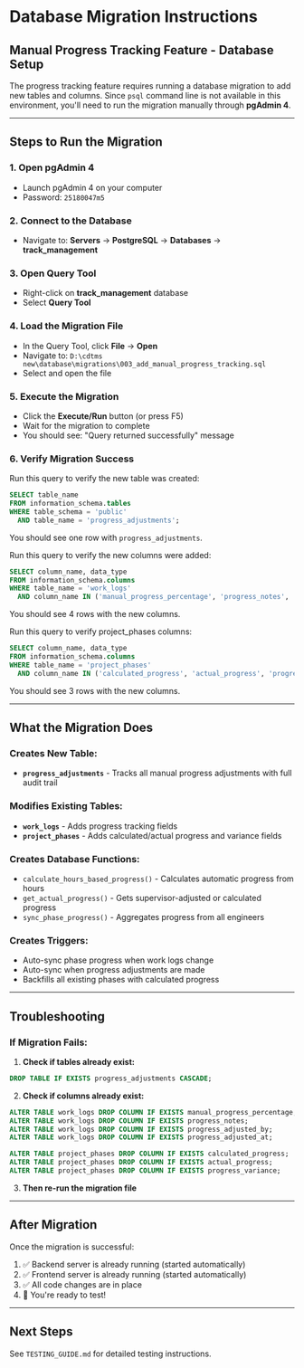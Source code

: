 # Database Migration Instructions

## Manual Progress Tracking Feature - Database Setup

The progress tracking feature requires running a database migration to add new tables and columns. Since `psql` command line is not available in this environment, you'll need to run the migration manually through **pgAdmin 4**.

---

## Steps to Run the Migration

### 1. Open pgAdmin 4
- Launch pgAdmin 4 on your computer
- Password: `25180047m5`

### 2. Connect to the Database
- Navigate to: **Servers** → **PostgreSQL** → **Databases** → **track_management**

### 3. Open Query Tool
- Right-click on **track_management** database
- Select **Query Tool**

### 4. Load the Migration File
- In the Query Tool, click **File** → **Open**
- Navigate to: `D:\cdtms new\database\migrations\003_add_manual_progress_tracking.sql`
- Select and open the file

### 5. Execute the Migration
- Click the **Execute/Run** button (or press F5)
- Wait for the migration to complete
- You should see: "Query returned successfully" message

### 6. Verify Migration Success
Run this query to verify the new table was created:

```sql
SELECT table_name
FROM information_schema.tables
WHERE table_schema = 'public'
  AND table_name = 'progress_adjustments';
```

You should see one row with `progress_adjustments`.

Run this query to verify the new columns were added:

```sql
SELECT column_name, data_type
FROM information_schema.columns
WHERE table_name = 'work_logs'
  AND column_name IN ('manual_progress_percentage', 'progress_notes', 'progress_adjusted_by', 'progress_adjusted_at');
```

You should see 4 rows with the new columns.

Run this query to verify project_phases columns:

```sql
SELECT column_name, data_type
FROM information_schema.columns
WHERE table_name = 'project_phases'
  AND column_name IN ('calculated_progress', 'actual_progress', 'progress_variance');
```

You should see 3 rows with the new columns.

---

## What the Migration Does

### Creates New Table:
- **`progress_adjustments`** - Tracks all manual progress adjustments with full audit trail

### Modifies Existing Tables:
- **`work_logs`** - Adds progress tracking fields
- **`project_phases`** - Adds calculated/actual progress and variance fields

### Creates Database Functions:
- `calculate_hours_based_progress()` - Calculates automatic progress from hours
- `get_actual_progress()` - Gets supervisor-adjusted or calculated progress
- `sync_phase_progress()` - Aggregates progress from all engineers

### Creates Triggers:
- Auto-sync phase progress when work logs change
- Auto-sync when progress adjustments are made
- Backfills all existing phases with calculated progress

---

## Troubleshooting

### If Migration Fails:

1. **Check if tables already exist:**
```sql
DROP TABLE IF EXISTS progress_adjustments CASCADE;
```

2. **Check if columns already exist:**
```sql
ALTER TABLE work_logs DROP COLUMN IF EXISTS manual_progress_percentage;
ALTER TABLE work_logs DROP COLUMN IF EXISTS progress_notes;
ALTER TABLE work_logs DROP COLUMN IF EXISTS progress_adjusted_by;
ALTER TABLE work_logs DROP COLUMN IF EXISTS progress_adjusted_at;

ALTER TABLE project_phases DROP COLUMN IF EXISTS calculated_progress;
ALTER TABLE project_phases DROP COLUMN IF EXISTS actual_progress;
ALTER TABLE project_phases DROP COLUMN IF EXISTS progress_variance;
```

3. **Then re-run the migration file**

---

## After Migration

Once the migration is successful:

1. ✅ Backend server is already running (started automatically)
2. ✅ Frontend server is already running (started automatically)
3. ✅ All code changes are in place
4. 🎯 You're ready to test!

---

## Next Steps

See `TESTING_GUIDE.md` for detailed testing instructions.
